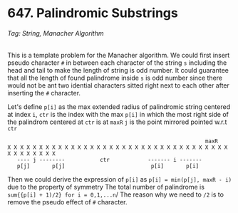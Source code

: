 # 647. Palindromic Substrings

###### Tag:  String, Manacher Algorithm

This is a template problem for the Manacher algorithm. We could first insert pseudo character `#` in between each character of the string `s` including the head and tail to make the length of string is odd number. It could guarantee that all the length of found palindrome inside `s` is odd number since there would not be ant two idential characters sitted right next to each other after inserting the `#` character.

Let's define `p[i]` as the max extended radius of palindromic string centered at index `i`,
`ctr` is the index with the max `p[i]` in which the most right side of the palindrom centered at `ctr` is at `maxR`
`j` is the point mirrored pointed w.r.t `ctr`

```
                                                              maxR
X X X X X X X X X X X X X X X X X X X X X X X X X X X X X X X X X X X X X X X X X X X
   ---- j --------           ctr            ------- i -------
   p[j]       p[j]                           p[i]       p[i]

```
Then we could derive the expression of `p[i]` as `p[i] = min(p[j], maxR - i)` due to the property of symmetry
The total number of palindrome is `sum{{p[i] + 1)/2} for i = 0,1,...n`/ The reason why we need to `/2` is to remove the pseudo effect of `#` character.